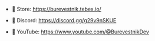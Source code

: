 - 🛒 Store: https://burevestnik.tebex.io/

- 📣 Discord: https://discord.gg/g29v9nSKUE

- 🎥 YouTube: https://www.youtube.com/@BurevestnikDev

<!---
Burevestnikdev/Burevestnikdev is a ✨ special ✨ repository because its `README.md` (this file) appears on your GitHub profile.
You can click the Preview link to take a look at your changes.
--->
